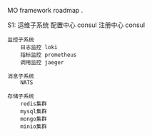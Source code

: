 MO framework roadmap .


S1:
    运维子系统
        配置中心 consul
        注册中心 consul

    监控子系统
        日志监控 loki
        指标监控 prometheus
        调用监控 jaeger

    消息子系统
        NATS

    存储子系统
        redis集群
        mysql集群
        mongo集群
        minio集群
